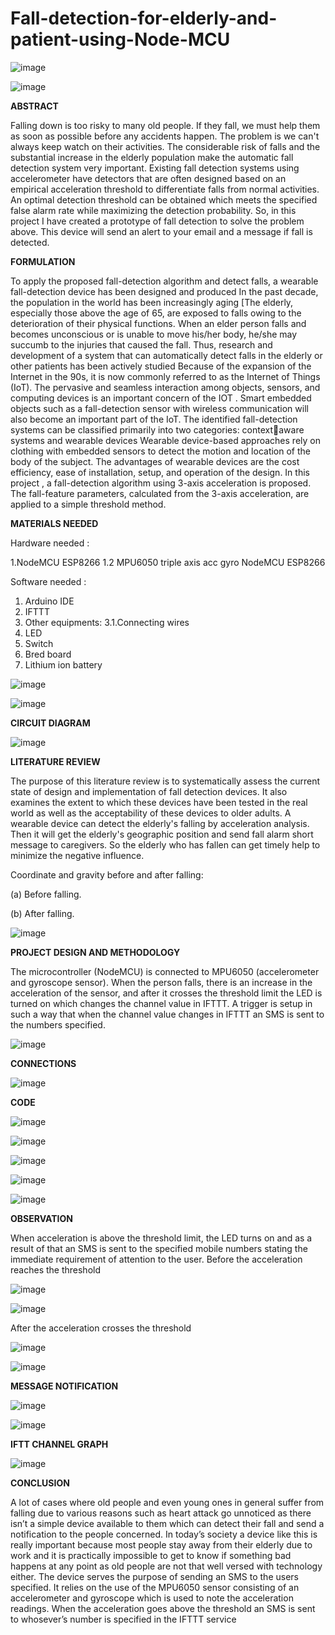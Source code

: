 # Fall-detection-for-elderly-and-patient-using-Node-MCU

![image](https://user-images.githubusercontent.com/87383888/125567049-31f067bc-170a-452d-89de-587f5dcaea00.png)

![image](https://user-images.githubusercontent.com/87383888/125567065-292458bd-233d-469b-852c-6f2a8fb067db.png)

 **ABSTRACT**

Falling down is too risky to many old people. If they fall, we must help them as soon as possible before any accidents happen. The problem is we can't always keep watch on 
their activities. The considerable risk of falls and the substantial increase in the elderly population make the automatic fall detection system very important. Existing fall detection systems using accelerometer have detectors that are often designed based on an empirical acceleration threshold to differentiate falls from normal activities. An optimal detection threshold can be obtained which meets the specified false alarm rate while maximizing the detection probability. So, in this project I have created a prototype of fall detection to solve the problem above. This device will send an alert to your email and a message if fall is detected.
 

**FORMULATION**

To apply the proposed fall-detection algorithm and detect falls, a wearable fall-detection device has been designed and produced In the past decade, the population in the world has been increasingly aging [The elderly, especially those above the age of 65, are exposed to falls owing to the deterioration of their physical functions. When an elder person falls and becomes unconscious or is unable to move his/her body, he/she may succumb to the injuries that caused the fall. Thus, research and development of a system that can automatically detect falls in the elderly or other patients has been actively studied Because of the expansion of the Internet in the 90s, it is now commonly referred to as the Internet of Things (IoT). The pervasive and seamless interaction among objects, sensors, and computing devices is an important concern of the IOT . Smart embedded objects such as a fall-detection sensor with wireless communication will also become an important part of the IoT. The identified fall-detection systems can be classified primarily into two categories: contextaware systems and wearable devices Wearable device-based approaches rely on clothing with embedded sensors to detect the motion and location of the body of the subject. The advantages of wearable devices are the cost efficiency, ease of installation, setup, and operation of the design. In this project , a fall-detection algorithm using 3-axis acceleration is proposed. The fall-feature parameters, calculated from the 3-axis acceleration, are applied to a simple threshold method.


**MATERIALS NEEDED**

Hardware needed : 

1.NodeMCU ESP8266 1.2 MPU6050 triple axis acc gyro NodeMCU ESP8266 

Software needed : 

1. Arduino IDE 
2. IFTTT
3. Other equipments: 3.1.Connecting wires 
2. LED 
3. Switch 
4. Bred board 
5. Lithium ion battery

![image](https://user-images.githubusercontent.com/87383888/125567591-9fc4d76e-aec0-4639-9c6d-74a8f8e27bc6.png)

![image](https://user-images.githubusercontent.com/87383888/125567605-9d0a1b14-3dc9-404f-9fc2-4dea15d1f110.png)

**CIRCUIT DIAGRAM**

![image](https://user-images.githubusercontent.com/87383888/125567640-3a044f14-62cb-4433-ab29-1bdf43550959.png)

**LITERATURE REVIEW**

The purpose of this literature review is to systematically assess the current state of design and implementation of fall detection devices. It also examines the extent to which 
these devices have been tested in the real world as well as the acceptability of these devices to older adults. A wearable device can detect the elderly's falling by acceleration analysis. Then it will get the elderly's geographic position and send fall alarm short message to caregivers. So the elderly who has fallen can get timely help to minimize the negative influence. 

Coordinate and gravity before and after falling:

(a) Before falling. 

(b) After falling.

![image](https://user-images.githubusercontent.com/87383888/125567712-6534cd2a-3907-4a43-8aca-575b5068961d.png)

**PROJECT DESIGN AND METHODOLOGY**

The microcontroller (NodeMCU) is connected to MPU6050 (accelerometer and gyroscope sensor). When the person falls, there is an increase in the acceleration of the sensor, and after it crosses the threshold limit the LED is turned on which changes the channel value in IFTTT. A trigger is setup in such a way that when the channel value changes in IFTTT an SMS is sent to the numbers specified. 

![image](https://user-images.githubusercontent.com/87383888/125567816-7a6a2044-9554-4904-b5dd-0aaea7db911a.png)

**CONNECTIONS**

![image](https://user-images.githubusercontent.com/87383888/125567802-6edc7041-033f-48ba-ac53-4ee31350a532.png)

**CODE**

![image](https://user-images.githubusercontent.com/87383888/125568299-7f9aaddb-98a5-4f2b-b796-80eb46ef607f.png)

![image](https://user-images.githubusercontent.com/87383888/125568323-3bfe3b2b-9c55-4178-90cd-d0c70e0fa9b3.png)

![image](https://user-images.githubusercontent.com/87383888/125568375-279e0e61-9970-4092-a556-adc2e0be493d.png)

![image](https://user-images.githubusercontent.com/87383888/125568418-99fc8762-1508-4ce4-84e7-4e6c50cfbdcf.png)

![image](https://user-images.githubusercontent.com/87383888/125568444-22cf9aac-798d-4aa0-b203-082d2fb51741.png)


**OBSERVATION**

When acceleration is above the threshold limit, the LED turns on and as a result of that an SMS is sent to the specified mobile numbers stating the immediate requirement of attention to the user. Before the acceleration reaches the threshold

![image](https://user-images.githubusercontent.com/87383888/125567907-2ebfa893-1e35-4a29-90a0-15c4fcfcb860.png)

![image](https://user-images.githubusercontent.com/87383888/125567938-da5fa746-384d-450f-8e21-41dd37af3348.png)

After the acceleration crosses the threshold

![image](https://user-images.githubusercontent.com/87383888/125567969-fe084877-a487-4921-8c59-94f63fd8dea7.png)

![image](https://user-images.githubusercontent.com/87383888/125567983-d088a86b-5b21-452b-981e-8d4ab30b82cb.png)

**MESSAGE NOTIFICATION**

![image](https://user-images.githubusercontent.com/87383888/125568052-2947e497-4422-4e82-9360-36f5a186e9b2.png)

![image](https://user-images.githubusercontent.com/87383888/125568071-5fe18b6a-dc53-426a-86b5-ed9ce461b89a.png)

**IFTT CHANNEL GRAPH**

![image](https://user-images.githubusercontent.com/87383888/125568147-aed82c4b-56a9-43c8-9653-15d409810d2b.png)

**CONCLUSION**

A lot of cases where old people and even young ones in general suffer from falling due to various reasons such as heart attack go unnoticed as there isn’t a simple device 
available to them which can detect their fall and send a notification to the people concerned. In today’s society a device like this is really important because most people 
stay away from their elderly due to work and it is practically impossible to get to know if something bad happens at any point as old people are not that well versed with 
technology either. The device serves the purpose of sending an SMS to the users specified. It relies on the use of the MPU6050 sensor consisting of an accelerometer and 
gyroscope which is used to note the acceleration readings. When the acceleration goes above the threshold an SMS is sent to whosever’s number is specified in the IFTTT service


